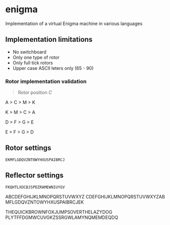 # enigma

Implementation of a virtual Enigma machine in various languages

## Implementation limitations

* No switchboard
* Only one type of rotor
* Only full tick rotors
* Upper case ASCII leters only (65 - 90)

### Rotor implementation validation

> Rotor position *C*

A > C > M > K

K > M > C > A

D > F > G > E

E > F > G > D

## Rotor settings

`EKMFLGDQVZNTOWYHXUSPAIBRCJ`

## Reflector settings

`FKQHTLXOCBJSPDZRAMEWNIUYGV`


ABCDEFGHIJKLMNOPQRSTUVWXYZ
CDEFGHIJKLMNOPQRSTUVWXYZAB
MFLGDQVZNTOWYHXUSPAIBRCJEK


THEQUICKBROWNFOXJUMPSOVERTHELAZYDOG
PLYTFFDGMWCUVGKZSSRGWLAMYNQMEMDEQDQ